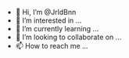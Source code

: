 - 👋 Hi, I’m @JrldBnn
- 👀 I’m interested in ...
- 🌱 I’m currently learning ...
- 💞️ I’m looking to collaborate on ...
- 📫 How to reach me ...

<!---
JrldBnn/JrldBnn is a ✨ special ✨ repository because its `README.md` (this file) appears on your GitHub profile.
You can click the Preview link to take a look at your changes.
--->
